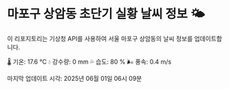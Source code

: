 
# 마포구 상암동 초단기 실황 날씨 정보 🌤️

이 리포지토리는 기상청 API를 사용하여 서울 마포구 상암동의 날씨 정보를 업데이트합니다. 

🌡️ 기온: 17.6 ℃
💧 강수량: 0 mm
💦 습도: 80 %
🌬️ 풍속: 0.4 m/s

마지막 업데이트 시각: 2025년 06월 01일 06시 09분    
